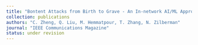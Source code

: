```yaml
---
title: "Bontent Attacks from Birth to Grave - An In-network AI/ML Approach"
collection: publications
authors: "C. Zheng, Q. Liu, M. Hemmatpour, T. Zhang, N. Zilberman"
journal: "IEEE Communications Magazine"
status: under revision
---
```

